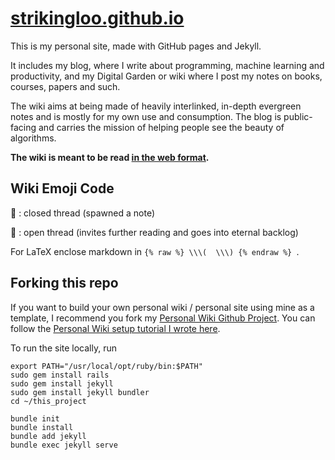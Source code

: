 # [strikingloo.github.io](https://strikingloo.github.io)
This is my personal site, made with GitHub pages and Jekyll.

It includes my blog, where I write about programming, machine learning and productivity, and my Digital Garden or wiki where I post my notes on books, courses, papers and such. 

The wiki aims at being made of heavily interlinked, in-depth evergreen notes and is mostly for my own use and consumption. The blog is public-facing and carries the mission of helping people see the beauty of algorithms.

**The wiki is meant to be read [in the web
format](https://strikingloo.github.io/wiki/).**

## Wiki Emoji Code

🌿 : closed thread (spawned a note)

🌱 : open thread (invites further reading and goes into eternal backlog)

For LaTeX enclose markdown in `{% raw %} \\\(  \\\) {% endraw %} `.

## Forking this repo

If you want to build your own personal wiki / personal site using mine as a template, I recommend you fork my [Personal Wiki Github Project](https://github.com/StrikingLoo/Personal-Wiki-Site-Setup). You can follow the [Personal Wiki setup tutorial I wrote here](https://strikingloo.github.io/personal-wiki-set-up).

To run the site locally, run

```
export PATH="/usr/local/opt/ruby/bin:$PATH"
sudo gem install rails
sudo gem install jekyll
sudo gem install jekyll bundler
cd ~/this_project

bundle init
bundle install
bundle add jekyll
bundle exec jekyll serve
```



